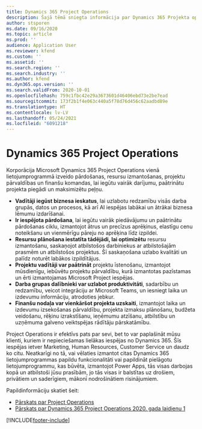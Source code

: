 ```yaml
---
title: Dynamics 365 Project Operations
description: Šajā tēmā sniegta informācija par Dynamics 365 Projekta operācijām.
author: stsporen
ms.date: 09/16/2020
ms.topic: article
ms.prod: ''
audience: Application User
ms.reviewer: kfend
ms.custom: ''
ms.assetid: ''
ms.search.region: ''
ms.search.industry: ''
ms.author: kfend
ms.dyn365.ops.version: ''
ms.search.validFrom: 2020-10-01
ms.openlocfilehash: 759c1fbc42e29a3673601d46406ebd73e2be7ead
ms.sourcegitcommit: 173f2b1f4e063c440a5f78d76d456c62aadbd89e
ms.translationtype: HT
ms.contentlocale: lv-LV
ms.lasthandoff: 05/24/2021
ms.locfileid: "6091218"
---
```

# <a name="dynamics-365-project-operations"></a>Dynamics 365 Project Operations

Korporācija Microsoft Dynamics 365 Project Operations vienā lietojumprogrammā izveido pārdošanas, resursu izmantošanas, projektu pārvaldības un finanšu komandas, lai iegūtu vairāk darījumu, paātrinātu projekta piegādi un maksimizētu peļņu.

-   **Vadītāji iegūst biznesa ieskatus**, lai uzlabotu redzamību visās darba grupās, datos un procesos, kā arī AI iespējas labākai un ātrākai biznesa lēmumu izdarīšanai.
-   **Ir iespējota pārdošana**, lai iegūtu vairāk piedāvājumu un paātrinātu pārdošanas ciklu, izmantojot ātrus un precīzus aprēķinus, elastīgu cenu noteikšanu un vienmērīgu pāreju no aprēķina līdz izpildei.
-   **Resursu plānošana iestatīta tādējādi, lai optimizētu** resursu izmantošanu, saskaņojot atbilstošos darbiniekus ar atbilstošajām prasmēm un atbilstošos projektus. Šī saskaņošana uzlabo kvalitāti un palīdz noturēt labākos izpildītājus.
-   **Projektu vadītāji var paātrināt** projektu īstenošanu, izmantojot mūsdienīgu, iebūvētu projektu pārvaldību, kurā izmantotas pazīstamas un ērti izmantojamas Microsoft Project iespējas.
-   **Darba grupas dalībnieki var uzlabot produktivitāti**, sadarbību un redzamību, veicot integrāciju ar Microsoft Teams, un iesniegt laika un izdevumu informāciju, atrodoties jebkur.
-   **Finanšu nodaļa var vienkāršot projekta uzskaiti**, izmantojot laika un izdevumu izsekošanas pārvaldību, projekta izmaksu plānošanu, budžeta veidošanu, rēķinu izrakstīšanu, ieņēmumu atzīšanu, atbilstību un uzņēmuma galveno veiktspējas rādītāju pārskatāmību.

Project Operations ir efektīvs pats par sevi, bet to var paplašināt mūsu klienti, kuriem ir nepieciešamas lielākas iespējas no Dynamics 365. Šīs iespējas ietver Marketing, Human Resources, Customer Service un daudz ko citu. Neatkarīgi no tā, vai vēlaties izmantot citas Dynamics 365 lietojumprogrammas papildu funkcionalitāti vai papildināt pielāgotu lietojumprogrammu, kas būvēta, izmantojot Power Apps, tās visas darbojas kopā un atbilstoši jūsu prasībām, jo tās visas ir balstītas uz drošiem, privātiem un saderīgiem, mākonī nodrošinātiem risinājumiem.

Papildinformāciju skatiet šeit:

- [Pārskats par Project Operations](https://dynamics.microsoft.com/en-us/project-operations/overview/)
- [Pārskats par Dynamics 365 Project Operations 2020. gada laidienu 1](/dynamics365-release-plan/2020wave1/dynamics365-project-operations/)



[!INCLUDE[footer-include](includes/footer-banner.md)]

